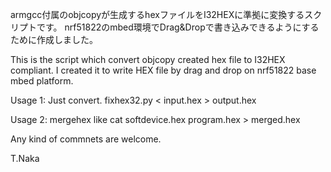 armgcc付属のobjcopyが生成するhexファイルをI32HEXに準拠に変換するスクリプトです。
nrf51822のmbed環境でDrag&Dropで書き込みできるようにするために作成しました。

This is the script which convert objcopy created hex file to I32HEX compliant.
I created it to write HEX file by drag and drop on nrf51822 base mbed platform.

Usage 1: Just convert.
fixhex32.py < input.hex > output.hex

Usage 2: mergehex like 
cat softdevice.hex program.hex > merged.hex

Any kind of commnets are welcome.

T.Naka

